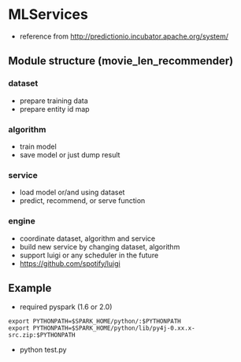 # MLServices
* reference from http://predictionio.incubator.apache.org/system/

## Module structure (movie_len_recommender)
### dataset
* prepare training data
* prepare entity id map

### algorithm
* train model
* save model or just dump result

### service
* load model or/and using dataset
* predict, recommend, or serve function

### engine
* coordinate dataset, algorithm and service
* build new service by changing dataset, algorithm
* support luigi or any scheduler in the future
* https://github.com/spotify/luigi

## Example
* required pyspark (1.6 or 2.0)
```
export PYTHONPATH=$SPARK_HOME/python/:$PYTHONPATH
export PYTHONPATH=$SPARK_HOME/python/lib/py4j-0.xx.x-src.zip:$PYTHONPATH
```
* python test.py
